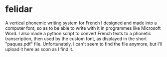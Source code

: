 # felidar
A vertical phonemic writing system for French I designed and made into a computer font, so as to be able to write with it in programmes like Microsoft Word. 
I also made a python script to convert French texts to a phonetic transcription, then used by the custom font, as displayed in the short "paques.pdf" file. 
Unfortunately, I can't seem to find the file anymore, but I'll upload it here as soon as I find it. 
